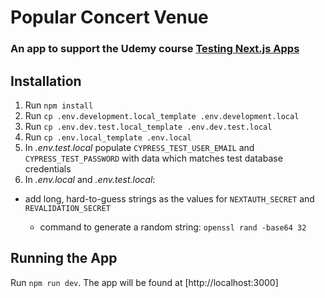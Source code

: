 # Popular Concert Venue

### An app to support the Udemy course [Testing Next.js Apps](https://www.udemy.com/course/nextjs-testing/)

## Installation

1. Run `npm install`
1. Run `cp .env.development.local_template .env.development.local`
1. Run `cp .env.dev.test.local_template .env.dev.test.local`
1. Run `cp .env.local_template .env.local`
1. In _.env.test.local_ populate `CYPRESS_TEST_USER_EMAIL` and `CYPRESS_TEST_PASSWORD` with data which matches test database credentials
1. In _.env.local_ and _.env.test.local_:

- add long, hard-to-guess strings as the values for `NEXTAUTH_SECRET` and `REVALIDATION_SECRET`

  - command to generate a random string: `openssl rand -base64 32`

## Running the App

Run `npm run dev`. The app will be found at [http://localhost:3000]
